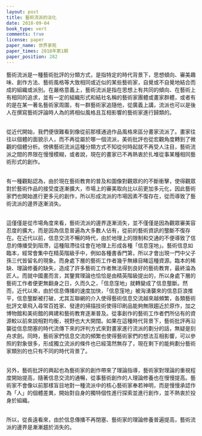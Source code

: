 ```yaml
---
layout: post
title: 藝術流派的淡化
date: 2018-09-04
book_type: vert
comments: true
license: paper
paper_name: 世界家苑
paper_times: 2018年第1期
paper_position: 282
---
```


<div class="drop-caps">藝術流派是一種藝術批評的分類方式，是指特定的時代背景下，思想傾向、審美趣味、創作方法、藝術風格等大致相同或近似的某些藝術家，自覺或不自覺地結合而成的組織或派別。在嚴格意義上，藝術流派是指在思想上有共同的傾向、在藝術上有相同的追求，並有一定的組織形式和結社名稱的藝術家團體或畫家群體，或者有的是在某一著名藝術家周圍，有一群藝術家追隨他，從廣義上講，流派也可以是後人在撰寫藝術評論時人為的將相似風格且互相影響的藝術家進行歸類的。<br></div><br>

從近代開始，我們便很難看到像從前那樣通過作品風格來區分畫家流派了。畫家往往以個體的面貌示人，而不再從屬於哪一個流派，美術批評也從宏觀角度轉到了微觀的個體分析。徬佛藝術流派這種分類方式不知從何時起就不再受人注目，藝術流派之間的界限在慢慢模糊，或者說，現在的畫家已不再熱衷於扎堆從事某種相同藝術形式的創作。<br><br>

有一種觀點認為，由於現在藝術教育的普及和圖像對觀眾的的不斷衝擊，使得觀眾對於藝術作品的接受度逐漸擴大，市場上的審美取向比以前更加多元化，因此藝術家們也開始進行更多元的創作，所以形成流派的市場因素不復存在，從而導致了藝術流派的邊界逐漸消失。<br><br>

這僅僅是從市場角度來看，藝術流派的邊界逐漸消失，並不僅僅是因為觀眾審美容忍度的擴大，而是因為信息普遍為大多數人佔有，從前的藝術資訊的壟斷不復存在。在近代以前，信息交流不暢的時代，由於地理上的限制和交通的不便導致了信息的傳播受到阻滯，這種阻滯往往會在地理上形成各種「信息窪地」。藝術信息如臨本，經常會集中在精英階級手中，例如各種書香門第，所以才會出現一門中父子孫三代皆留名的現象。而身處下層的藝術工作者幾乎無緣目睹這種資源。臨本的稀缺、理論修養的缺失，造成了許多藝術工作者無法得到良好的藝術教育，最終淪為匠人。而就中國畫而言，其鑒賞理論也恰恰是由精英階級提出的，所以身處下層的藝術工作者便更無翻身之日，久而久之，「信息窪地」就轉變成了信息壟斷。然而，近代以來，由於信息傳播的速度加快，「信息窪地」被洶湧襲來的信息巨浪推平，信息壟斷被打破，尤其互聯網的介入使得藝術信息交流越來越頻繁，各類藝術批評文章飛入尋常百姓家、發達的掃描技術使得印刷品能夠無限趨近於原作，加之博物館和美術館的興建和藝術教育逐漸普及。從事創作的藝術工作者們所佔有的資源較以前來說相對均衡，視野也大大開闊。如果在這種時代背景下，藝術批評再沿襲從信息閉塞的時代流傳下來的評判方式來對畫家進行流派的劃分的話，無疑是刻舟求劍。同時，藝術家們信息交流的頻繁也使得藝術家們的想法互相影響，可以參照的對象很多，形成獨立流派的條件也已經蕩然無存了，現在剩下的能夠劃分藝術家類別的也只有不同的時代背景了。<br><br>

另外，藝術批評的興起也為藝術家的創作帶來了理論指導，藝術家對理論的重視程度開始提高，隨著信息交流的通暢，從事藝術創作的人理論修養也在慢慢提高。藝術家不會像以前那樣盲目地對一種流派中的核心藝術家奉若神明，而是慢慢承認作為「人」的個體差異，開始對自身的獨特個性進行探索並進行創作，並不熱衷於投身於組織。<br><br>

所以，從長遠看來，由於信息傳播不再閉塞、藝術家的理論修養普遍提高，藝術流派的邊界是漸漸趨於消失的。
